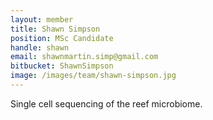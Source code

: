 ```yaml
---
layout: member
title: Shawn Simpson
position: MSc Candidate
handle: shawn
email: shawnmartin.simp@gmail.com
bitbucket: ShawnSimpson
image: /images/team/shawn-simpson.jpg
---
```


Single cell sequencing of the reef microbiome.